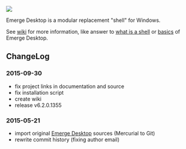 ![](https://raw.githubusercontent.com/wiki/arthepsy/emergedesktop/images/ed_logo_x100.png)

Emerge Desktop is a modular replacement "shell" for Windows.

See [wiki](https://github.com/arthepsy/emergedesktop/wiki) for more information, like answer to [what is a shell](https://github.com/arthepsy/emergedesktop/wiki/What-is-a-Shell) or [basics](https://github.com/arthepsy/emergedesktop/wiki/The-Basics) of Emerge Desktop.

## ChangeLog

### 2015-09-30
* fix project links in documentation and source
* fix installation script
* create wiki
* release v6.2.0.1355

### 2015-05-21
* import original [Emerge Desktop](http://sourceforge.net/projects/emerge/) sources (Mercurial to Git)
* rewrite commit history (fixing author email)
